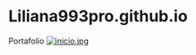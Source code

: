 # Liliana993pro.github.io
Portafolio
[![inicio.jpg](https://i.postimg.cc/sXGMDfhf/inicio.jpg)](https://postimg.cc/8JDpZS4x)
